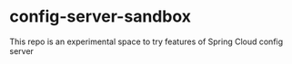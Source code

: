# config-server-sandbox
This repo is an experimental space to try features of Spring Cloud config server
